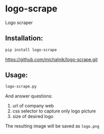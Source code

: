 # logo-scrape
Logo scraper

## Installation:
```bash
pip install logo-scrape
```

https://github.com/michalnik/logo-scrape.git

## Usage:
```bash
logo-scrape.py
```

And answer questions:
1. url of company web
2. css selector to capture only logo picture
3. size of desired logo

The resulting image will be saved as `logo.png`
